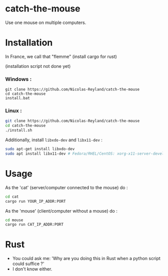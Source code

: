 # catch-the-mouse
Use one mouse on multiple computers.

# Installation
In France, we call that "flemme" (install cargo for rust)

(installation script not done yet)
### Windows :
```batch
git clone https://github.com/Nicolas-Reyland/catch-the-mouse
cd catch-the-mouse
install.bat
```

### Linux :
```bash
git clone https://github.com/Nicolas-Reyland/catch-the-mouse
cd catch-the-mouse
./install.sh
```

Additionally, install `libxdo-dev` and `libx11-dev` :
```bash
sudo apt-get install libxdo-dev
sudo apt install libx11-dev # Fedora/RHEL/CentOS: xorg-x11-server-devel
```

# Usage
As the 'cat' (server/computer connected to the mouse) do :
```bash
cd cat
cargo run YOUR_IP_ADDR:PORT
```

As the 'mouse' (client/computer without a mouse) do :
```bash
cd mouse
cargo run CAT_IP_ADDR:PORT
```

# Rust
- You could ask me: 'Why are you doing this in Rust when a python script could suffice ?'
- I don't know either.
